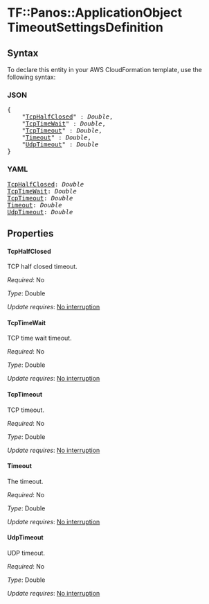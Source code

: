 # TF::Panos::ApplicationObject TimeoutSettingsDefinition

## Syntax

To declare this entity in your AWS CloudFormation template, use the following syntax:

### JSON

<pre>
{
    "<a href="#tcphalfclosed" title="TcpHalfClosed">TcpHalfClosed</a>" : <i>Double</i>,
    "<a href="#tcptimewait" title="TcpTimeWait">TcpTimeWait</a>" : <i>Double</i>,
    "<a href="#tcptimeout" title="TcpTimeout">TcpTimeout</a>" : <i>Double</i>,
    "<a href="#timeout" title="Timeout">Timeout</a>" : <i>Double</i>,
    "<a href="#udptimeout" title="UdpTimeout">UdpTimeout</a>" : <i>Double</i>
}
</pre>

### YAML

<pre>
<a href="#tcphalfclosed" title="TcpHalfClosed">TcpHalfClosed</a>: <i>Double</i>
<a href="#tcptimewait" title="TcpTimeWait">TcpTimeWait</a>: <i>Double</i>
<a href="#tcptimeout" title="TcpTimeout">TcpTimeout</a>: <i>Double</i>
<a href="#timeout" title="Timeout">Timeout</a>: <i>Double</i>
<a href="#udptimeout" title="UdpTimeout">UdpTimeout</a>: <i>Double</i>
</pre>

## Properties

#### TcpHalfClosed

TCP half closed timeout.

_Required_: No

_Type_: Double

_Update requires_: [No interruption](https://docs.aws.amazon.com/AWSCloudFormation/latest/UserGuide/using-cfn-updating-stacks-update-behaviors.html#update-no-interrupt)

#### TcpTimeWait

TCP time wait timeout.

_Required_: No

_Type_: Double

_Update requires_: [No interruption](https://docs.aws.amazon.com/AWSCloudFormation/latest/UserGuide/using-cfn-updating-stacks-update-behaviors.html#update-no-interrupt)

#### TcpTimeout

TCP timeout.

_Required_: No

_Type_: Double

_Update requires_: [No interruption](https://docs.aws.amazon.com/AWSCloudFormation/latest/UserGuide/using-cfn-updating-stacks-update-behaviors.html#update-no-interrupt)

#### Timeout

The timeout.

_Required_: No

_Type_: Double

_Update requires_: [No interruption](https://docs.aws.amazon.com/AWSCloudFormation/latest/UserGuide/using-cfn-updating-stacks-update-behaviors.html#update-no-interrupt)

#### UdpTimeout

UDP timeout.

_Required_: No

_Type_: Double

_Update requires_: [No interruption](https://docs.aws.amazon.com/AWSCloudFormation/latest/UserGuide/using-cfn-updating-stacks-update-behaviors.html#update-no-interrupt)

